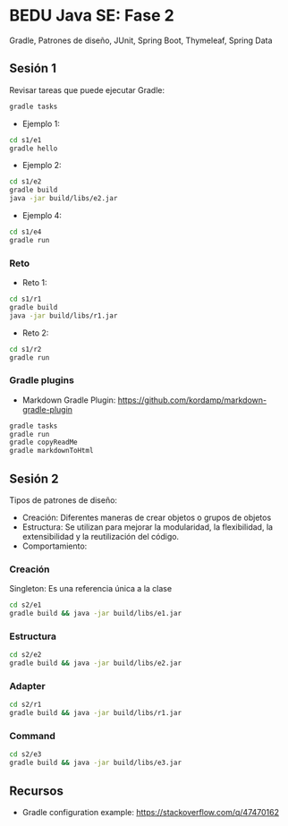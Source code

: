 BEDU Java SE: Fase 2
============

Gradle, Patrones de diseño, JUnit, Spring Boot, Thymeleaf, Spring Data

## Sesión 1 ##

Revisar tareas que puede ejecutar Gradle:

```bash
gradle tasks
```

* Ejemplo 1:

```bash
cd s1/e1
gradle hello
```

* Ejemplo 2:

```bash
cd s1/e2
gradle build
java -jar build/libs/e2.jar
```

* Ejemplo 4:

```bash
cd s1/e4
gradle run
```

### Reto ###

* Reto 1:

```bash
cd s1/r1
gradle build
java -jar build/libs/r1.jar
```

* Reto 2:

```bash
cd s1/r2
gradle run
```

### Gradle plugins ###

* Markdown Gradle Plugin: https://github.com/kordamp/markdown-gradle-plugin

```bash
gradle tasks
gradle run
gradle copyReadMe
gradle markdownToHtml
```

## Sesión 2 ##

Tipos de patrones de diseño:

* Creación: Diferentes maneras de crear objetos o grupos de objetos
* Estructura: Se utilizan para mejorar la modularidad, la flexibilidad, la extensibilidad y la reutilización del código.
* Comportamiento: 

### Creación ###

Singleton: Es una referencia única a la clase

```bash
cd s2/e1
gradle build && java -jar build/libs/e1.jar
```

### Estructura ###

```bash
cd s2/e2
gradle build && java -jar build/libs/e2.jar
```

### Adapter ###

```bash
cd s2/r1
gradle build && java -jar build/libs/r1.jar
```

### Command ###

```bash
cd s2/e3
gradle build && java -jar build/libs/e3.jar
```

## Recursos ##

* Gradle configuration example: https://stackoverflow.com/q/47470162
